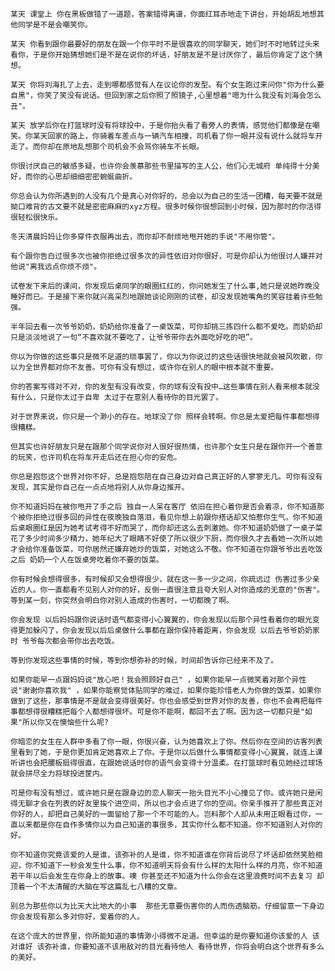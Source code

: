     某天 课堂上 你在黑板做错了一道题，答案错得离谱，你面红耳赤地走下讲台，开始胡乱地想其他同学是不是会嘲笑你。

    某天 你看到跟你最要好的朋友在跟一个你平时不是很喜欢的同学聊天，她们时不时地转过头来看你，于是你开始猜想她们是不是在说你的坏话，好朋友是不是讨厌你了，最后你肯定了这个猜想。

    某天 你将刘海扎了上去，走到哪都感觉有人在议论你的发型。有个女生跑过来问你"你为什么要自黑"，你笑了笑没有说话。但回到家之后你照了照镜子,心里想着"嗯为什么我没有刘海会怎么丑"。

    某天 放学后你在打篮球时没有将球投中，于是你抬头看了看旁人的表情，感觉他们都像是在嘲笑。你某天回家的路上，你骑着车差点与一辆汽车相撞，司机看了你一眼并没有说什么就将车开走了。而你却在原地乱想那个司机会不会骂你骑车不长眼。

    你很讨厌自己的敏感多疑，也许你会羡慕那些书里描写的主人公，他们心无城府 单纯得十分美好，而你的心思却细细密密蜿蜒曲折。

    你总会认为你所遇到的人没有几个是真心对你好的，总会以为自己的生活一团糟，每天要不就是拗口难背的古文要不就是密密麻麻的xyz方程。很多时候你很想回到小时候，因为那时的你活得很轻松很快乐。

    冬天清晨妈妈让你多穿件衣服再出去，而你却不耐烦地甩开她的手说"不用你管"。

    有个跟你告白过很多次也被你拒绝过很多次的异性依旧对你很好，可是你却认为他很讨人嫌并对他说"离我远点你烦不烦"。

    试卷发下来后的课间，你发现后桌同学的眼圈红红的，你问她发生了什么事,她只是说她昨晚没睡好而已。于是接下来你就兴高采烈地跟她谈论刚刚的试卷，却没发现她嘴角的笑容挂着许些勉强。

    半年回去看一次爷爷奶奶，奶奶给你准备了一桌饭菜，可你却挑三拣四什么都不爱吃。而奶奶却只是淡淡地说了一句“不喜欢就不要吃了，让爷爷带你去外面吃好吃的吧”。

    你以为你做的这些事只是微不足道的琐事罢了，你以为你说过的这些话很快地就会被风吹散，你以为全世界都对你不友善。可你有没有想过，或许你在别人的眼中根本就不重要。

    你的答案写得对不对，你的发型有没有改变，你的球有没有投中…这些事情在别人看来根本就没有什么，只是你太过于自卑 太过于在意别人看待你的目光罢了。

    对于世界来说，你只是一个渺小的存在。地球没了你 照样会转啊。你总是太爱把每件事都想得很糟糕。

    但其实也许好朋友只是在跟那个同学说你对人很好很热情，也许那个女生只是在跟你开一个善意的玩笑，也许司机在将车开走后还在担心你的安危。

    你总是抱怨这个世界对你不好，总是抱怨陪在自己身边对自己真正好的人寥寥无几。可你有没有发现，其实是你自己在一点点地将别人从你身边推开。

    你不知道妈妈在被你甩开了手之后 独自一人呆在客厅 依旧在担心着你是否会着凉，你不知道那个被你拒绝过很多回的异性在夜晚独自落泪，看见你想上前跟你搭话却又怕惹你生气。你不知道后桌眼圈红是因为她考试考得不好而哭了，而你却还这么去刺激她。你不知道奶奶做了一桌子菜花了多少时间多少精力，她年纪大了眼睛不好使了所以很少下厨，而你很久才去看她一次所以她才会给你准备饭菜，可你居然还嫌弃她炒的饭菜，对她这么不敬。你不知道在你跟爷爷出去吃饭之后 奶奶一个人在饭桌旁吃着你不要的饭菜。

    你有时候会想得很多，有时候却又会想得很少，就在这一多一少之间，你疏远过 伤害过多少亲近的人。你一直都看不见别人对你的好，反倒一直很注意且夸大别人对你造成的无意的"伤害"。等到某一刻，你突然会明白你对别人造成的伤害时，一切都晚了啊。

    你会发现 以后妈妈跟你说话时语气都变得小心翼翼的，你会发现以后那个异性看着你的眼光变得更加躲闪了，你会发现以后后桌做什么事都在跟你保持着距离，你会发现 以后去爷爷奶奶家时 爷爷每次都会带你出去吃饭。

    等到你发现这些事情的时候，等到你想弥补的时候，时间却告诉你已经来不及了。

    如果你能早一点跟妈妈说"放心吧！我会照顾好自己" ，如果你能早一点微笑着对那个异性说"谢谢你喜欢我" ，如果你能察觉体贴同学的难过，如果你能珍惜老人为你做的饭菜，如果你做到了这些，那事情是不是就会变得很美好。你也会感受到世界对你的友善，你也不会再把每件事都想得很糟糕把每个人都想得很坏。可是你不能啊，都回不去了啊。因为这一切都只是"如果"所以你又在懊恼些什么呢?

    你暗恋的女生在人群中多看了你一眼，你很兴奋，认为她喜欢上了你。然后你在空间的访客列表里看到了她，于是你更加肯定她喜欢上了你。于是你以后做什么事情都变得小心翼翼，就连上课听讲也会把腰板挺得很直，在跟她说话时你的语气会变得十分温柔。在打篮球时看见她经过球场就会拼尽全力将球投进筐内。

    可是你有没有想过，或许她只是在跟身边的恋人聊天一抬头目光不小心撞见了你。或许她只是闲得无聊才会在列表的好友里挨个进空间，所以也才会点进了你的空间。你亲手推开了那些真正对你好的人，却把自己美好的一面留给了那一个不可能的人。岂料那个人却从未用正眼看过你，一直以来都是你在自作多情你以为自己知道的事很多，其实你什么都不知道。你不知道别人对你的好。

    你不知道你究竟该爱的人是谁，该弥补的人是谁，你不知道谁在你背后说尽了坏话却依然笑脸相迎，你不知道下一秒会发生什么事，你不知道明天将会有什么样的太阳什么样的月亮，你不知道若干年以后会发生在你身上的故事。噢 你甚至还不知道为什么你会在这里浪费时间不去复习 却顶着一个不太清醒的大脑在写这篇乱七八糟的文章。

    别总为那些你以为比天大比地大的小事  那些无意要伤害你的人而伤透脑筋。仔细留意一下身边你会发现有那么多对你好，爱着你的人。

    在这个庞大的世界里，你所能知道的事情渺小得微不足道。但幸运的是你要知道你该爱的人 该对谁好 该弥补谁，你要知道不该用敌对的目光看待他人 看待世界，你将会明白这个世界有多么的美好。
